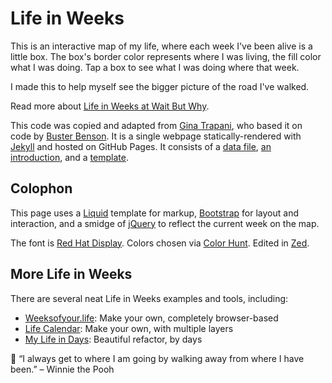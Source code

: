 # Life in Weeks

This is an interactive map of my life, where each week I've been alive is a little box. The box's border color represents where I was living, the fill color what I was doing. Tap a box to see what I was doing where that week.

I made this to help myself see the bigger picture of the road I've walked.

Read more about [Life in Weeks at Wait But Why](https://waitbutwhy.com/2014/05/life-weeks.html).

This code was copied and adapted from [Gina Trapani](https://github.com/ginatrapani/life-in-weeks), who based it on code by [Buster Benson](https://busterbenson.com/life-in-weeks). It is a single webpage statically-rendered with [Jekyll](https://jekyllrb.com) and hosted on GitHub Pages. It consists of a [data file](_data/life-in-weeks.yml), [an introduction](index.markdown), and a [template](_layouts/life-in-weeks.html).

## Colophon

This page uses a [Liquid](https://shopify.github.io/liquid/) template for markup, [Bootstrap](https://getbootstrap.com/) for layout and interaction, and a smidge of [jQuery](https://jquery.com/) to reflect the current week on the map.

The font is [Red Hat Display](https://fonts.google.com/specimen/Red+Hat+Display). Colors chosen via [Color Hunt](https://colorhunt.co/). Edited in [Zed](https://zed.dev).

## More Life in Weeks

There are several neat Life in Weeks examples and tools, including:

- [Weeksofyour.life](https://www.weeksofyour.life/): Make your own, completely browser-based
- [Life Calendar](https://lifecalendar.io): Make your own, with multiple layers
- [My Life in Days](https://days.sonnet.io/): Beautiful refactor, by days

🍯 “I always get to where I am going by walking away from where I have been.” – Winnie the Pooh
